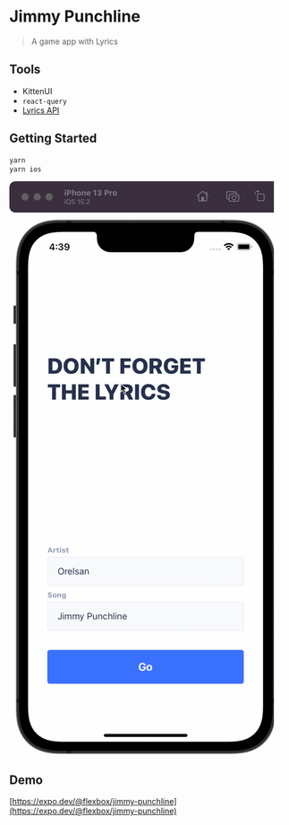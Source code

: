 # Jimmy Punchline

> A game app with Lyrics

## Tools

- KittenUI
- `react-query`
- [Lyrics API](https://lyricsovh.docs.apiary.io)

## Getting Started

```console
yarn
yarn ios
```

![Preview app mobile Jimmy Punchline](./assets/jimmy-punchline-app.gif)

## Demo

[https://expo.dev/@flexbox/jimmy-punchline](https://expo.dev/@flexbox/jimmy-punchline)
